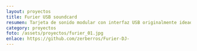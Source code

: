```yaml
---
layout: proyectos
title: Furier USB soundcard
resumen: Tarjeta de sonido modular con interfaz USB originalmente ideada para una mesa de mezclas.
category: proyectos
foto: /assets/proyectos/furier_01.jpg
enlace: https://github.com/zerberros/Furier-DJ-
---
```

